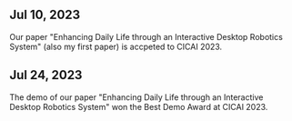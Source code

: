 

## Jul 10, 2023
Our paper "Enhancing Daily Life through an Interactive Desktop Robotics System" (also my first paper) is accpeted to CICAI 2023.

## Jul 24, 2023
The demo of our paper "Enhancing Daily Life through an Interactive Desktop Robotics System" won the Best Demo Award at CICAI 2023.